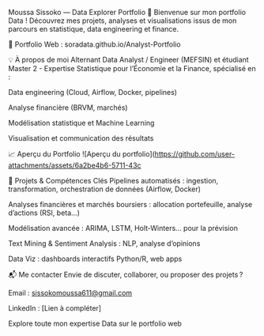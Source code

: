 Moussa Sissoko — Data Explorer Portfolio 🚀
Bienvenue sur mon portfolio Data !
Découvrez mes projets, analyses et visualisations issus de mon parcours en statistique, data engineering et finance.

🔗 Portfolio Web : soradata.github.io/Analyst-Portfolio

💡 À propos de moi
Alternant Data Analyst / Engineer (MEFSIN) et étudiant Master 2 - Expertise Statistique pour l’Économie et la Finance, spécialisé en :

Data engineering (Cloud, Airflow, Docker, pipelines)

Analyse financière (BRVM, marchés)

Modélisation statistique et Machine Learning

Visualisation et communication des résultats

📈 Aperçu du Portfolio
![Aperçu du portfolio](https://github.com/user-attachments/assets/6a2be4b6-5711-43c

🚀 Projets & Compétences Clés
Pipelines automatisés : ingestion, transformation, orchestration de données (Airflow, Docker)

Analyses financières et marchés boursiers : allocation portefeuille, analyse d’actions (RSI, beta…)

Modélisation avancée : ARIMA, LSTM, Holt-Winters… pour la prévision

Text Mining & Sentiment Analysis : NLP, analyse d’opinions

Data Viz : dashboards interactifs Python/R, web apps

📬 Me contacter
Envie de discuter, collaborer, ou proposer des projets ?

Email : sissokomoussa611@gmail.com

LinkedIn : [Lien à compléter]

Explore toute mon expertise Data sur le portfolio web
